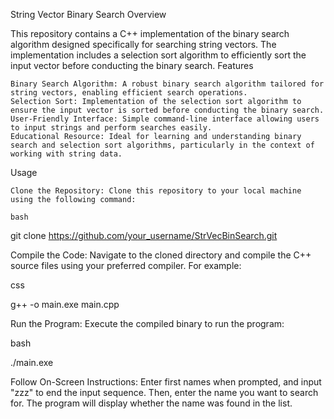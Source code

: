 String Vector Binary Search
Overview

This repository contains a C++ implementation of the binary search algorithm designed specifically for searching string vectors. The implementation includes a selection sort algorithm to efficiently sort the input vector before conducting the binary search.
Features

    Binary Search Algorithm: A robust binary search algorithm tailored for string vectors, enabling efficient search operations.
    Selection Sort: Implementation of the selection sort algorithm to ensure the input vector is sorted before conducting the binary search.
    User-Friendly Interface: Simple command-line interface allowing users to input strings and perform searches easily.
    Educational Resource: Ideal for learning and understanding binary search and selection sort algorithms, particularly in the context of working with string data.

Usage

    Clone the Repository: Clone this repository to your local machine using the following command:

    bash

git clone https://github.com/your_username/StrVecBinSearch.git

Compile the Code: Navigate to the cloned directory and compile the C++ source files using your preferred compiler. For example:

css

g++ -o main.exe main.cpp

Run the Program: Execute the compiled binary to run the program:

bash

./main.exe

Follow On-Screen Instructions: Enter first names when prompted, and input "zzz" to end the input sequence. Then, enter the name you want to search for. The program will display whether the name was found in the list.
